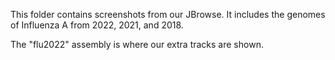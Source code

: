 This folder contains screenshots from our JBrowse. It includes the genomes of Influenza A from 2022, 2021, and 2018. 

The "flu2022" assembly is where our extra tracks are shown.
